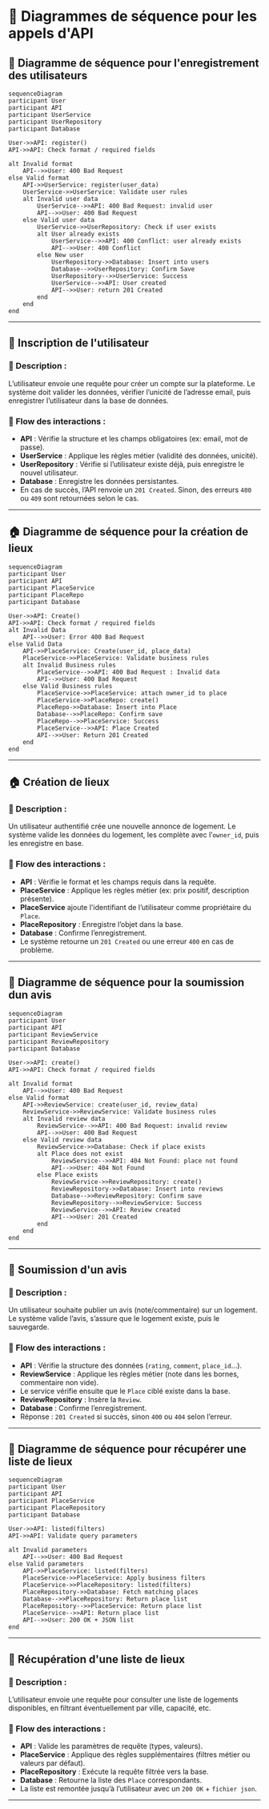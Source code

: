 # 📲 Diagrammes de séquence pour les appels d'API
## 🧍 Diagramme de séquence pour l'enregistrement des utilisateurs
```mermaid
sequenceDiagram
participant User
participant API
participant UserService
participant UserRepository
participant Database

User->>API: register()
API->>API: Check format / required fields

alt Invalid format
    API-->>User: 400 Bad Request
else Valid format
    API->>UserService: register(user_data)
    UserService->>UserService: Validate user rules
    alt Invalid user data
        UserService-->>API: 400 Bad Request: invalid user
        API-->>User: 400 Bad Request
    else Valid user data
        UserService->>UserRepository: Check if user exists
        alt User already exists
            UserService-->>API: 400 Conflict: user already exists
            API-->>User: 400 Conflict
        else New user
            UserRepository->>Database: Insert into users
            Database-->>UserRepository: Confirm Save
            UserRepository-->>UserService: Success
            UserService-->>API: User created
            API-->>User: return 201 Created
        end
    end
end
```
---

## 🧍 Inscription de l'utilisateur

### 🔹 Description :
L’utilisateur envoie une requête pour créer un compte sur la plateforme. Le système doit valider les données, vérifier l’unicité de l’adresse email, puis enregistrer l’utilisateur dans la base de données.

### 🔸 Flow des interactions :
- **API** : Vérifie la structure et les champs obligatoires (ex: email, mot de passe).
- **UserService** : Applique les règles métier (validité des données, unicité).
- **UserRepository** : Vérifie si l’utilisateur existe déjà, puis enregistre le nouvel utilisateur.
- **Database** : Enregistre les données persistantes.
- En cas de succès, l’API renvoie un `201 Created`. Sinon, des erreurs `400` ou `409` sont retournées selon le cas.

---
## 🏠 Diagramme de séquence pour la création de lieux
```mermaid
sequenceDiagram
participant User
participant API
participant PlaceService
participant PlaceRepo
participant Database

User->>API: Create()
API->>API: Check format / required fields
alt Invalid Data
    API-->>User: Error 400 Bad Request
else Valid Data
    API->>PlaceService: Create(user_id, place_data)
    PlaceService->>PlaceService: Validate business rules
    alt Invalid Business rules
        PlaceService-->>API: 400 Bad Request : Invalid data
        API-->>User: 400 Bad Request
    else Valid Business rules
        PlaceService->>PlaceService: attach owner_id to place
        PlaceService->>PlaceRepo: create()
        PlaceRepo->>Database: Insert into Place
        Database-->>PlaceRepo: Confirm save
        PlaceRepo-->>PlaceService: Success
        PlaceService-->>API: Place Created
        API-->>User: Return 201 Created
    end
end
```
---

## 🏠 Création de lieux

### 🔹 Description :
Un utilisateur authentifié crée une nouvelle annonce de logement. Le système valide les données du logement, les complète avec l’`owner_id`, puis les enregistre en base.

### 🔸 Flow des interactions :
- **API** : Vérifie le format et les champs requis dans la requête.
- **PlaceService** : Applique les règles métier (ex: prix positif, description présente).
- **PlaceService** ajoute l'identifiant de l’utilisateur comme propriétaire du `Place`.
- **PlaceRepository** : Enregistre l’objet dans la base.
- **Database** : Confirme l’enregistrement.
- Le système retourne un `201 Created` ou une erreur `400` en cas de problème.

---
## 📝 Diagramme de séquence pour la soumission dun avis
```mermaid
sequenceDiagram
participant User
participant API
participant ReviewService
participant ReviewRepository
participant Database

User->>API: create()
API->>API: Check format / required fields

alt Invalid format
    API-->>User: 400 Bad Request
else Valid format
    API->>ReviewService: create(user_id, review_data)
    ReviewService->>ReviewService: Validate business rules
    alt Invalid review data
        ReviewService-->>API: 400 Bad Request: invalid review
        API-->>User: 400 Bad Request
    else Valid review data
        ReviewService->>Database: Check if place exists
        alt Place does not exist
            ReviewService-->>API: 404 Not Found: place not found
            API-->>User: 404 Not Found
        else Place exists
            ReviewService->>ReviewRepository: create()
            ReviewRepository->>Database: Insert into reviews
            Database-->>ReviewRepository: Confirm save
            ReviewRepository-->>ReviewService: Success
            ReviewService-->>API: Review created
            API-->>User: 201 Created
        end
    end
end
```
---

## 📝 Soumission d'un avis

### 🔹 Description :
Un utilisateur souhaite publier un avis (note/commentaire) sur un logement. Le système valide l’avis, s’assure que le logement existe, puis le sauvegarde.

### 🔸 Flow des interactions :
- **API** : Vérifie la structure des données (`rating`, `comment`, `place_id`…).
- **ReviewService** : Applique les règles métier (note dans les bornes, commentaire non vide).
- Le service vérifie ensuite que le `Place` ciblé existe dans la base.
- **ReviewRepository** : Insère la `Review`.
- **Database** : Confirme l’enregistrement.
- Réponse : `201 Created` si succès, sinon `400` ou `404` selon l’erreur.

---
## 🏡 Diagramme de séquence pour récupérer une liste de lieux
```mermaid
sequenceDiagram
participant User
participant API
participant PlaceService
participant PlaceRepository
participant Database

User->>API: listed(filters)
API->>API: Validate query parameters

alt Invalid parameters
    API-->>User: 400 Bad Request
else Valid parameters
    API->>PlaceService: listed(filters)
    PlaceService->>PlaceService: Apply business filters
    PlaceService->>PlaceRepository: listed(filters)
    PlaceRepository->>Database: Fetch matching places
    Database-->>PlaceRepository: Return place list
    PlaceRepository-->>PlaceService: Return place list
    PlaceService-->>API: Return place list
    API-->>User: 200 OK + JSON list
end
```
---

## 🏡 Récupération d'une liste de lieux

### 🔹 Description :
L’utilisateur envoie une requête pour consulter une liste de logements disponibles, en filtrant éventuellement par ville, capacité, etc.

### 🔸 Flow des interactions :
- **API** : Valide les paramètres de requête (types, valeurs).
- **PlaceService** : Applique des règles supplémentaires (filtres métier ou valeurs par défaut).
- **PlaceRepository** : Exécute la requête filtrée vers la base.
- **Database** : Retourne la liste des `Place` correspondants.
- La liste est remontée jusqu’à l’utilisateur avec un `200 OK` + `fichier json`.

---
